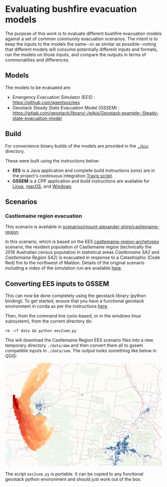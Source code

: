 # Evaluating bushfire evacuation models

The purpose of this work is to evaluate different bushfire evacuation models against a set of common community evacuation scenarios. The intent is to keep the inputs to the models the same--or as similar as possible--noting that different models will consume potentially different inputs and formats, run the models on those inputs, and compare the outputs in terms of commonalities and differences.

## Models

The models to be evaluated are:

* Emergency Evacuation Simulator (EES) : https://github.com/agentsoz/ees
* Geostack Steady State Evacuation Model (GSSEM) : https://gitlab.com/geostack/library/-/wikis/Geostack-example:-Steady-state-evacuation-model


## Build

For convenience binary builds of the models are provided in the [`./bin`](./bin) directory.

These were built using the instructions below:
* **EES** is a Java application and complete build instructions (unix) are in the project's continuous integration [Travis script](https://github.com/agentsoz/ees/blob/master/.travis.yml).
* **GSSEM** is a CPP application and build instructions are available for [Linux](https://gitlab.com/geostack/library/-/wikis/Building%20Geostack%20on%20Linux), [macOS](https://gitlab.com/geostack/library/-/wikis/Build-and-run-Geostack-on-macOS), and [Windows](https://gitlab.com/geostack/library/-/wikis/Building%20Python%20packages%20on%20Win64).

## Scenarios

### Castlemaine region evacuation

This scenario is available in [scenarios/mount-alexander-shire/castlemaine-region](scenarios/mount-alexander-shire/castlemaine-region).

In this scenario, which is based on the EES [castlemaine-region-archetypes](https://github.com/agentsoz/ees/tree/master/scenarios/mount-alexander-shire/castlemaine-region-archetypes) scenario, the resident population of Castlemaine region (technically the 2016 Australian census population in statistical areas *Castlemaine SA2* and *Castlemaine Region SA2*) is evacuated in response to a Catastrophic (Code Red) fire to the northwest of Maldon. Details of the original scenario including a video of the simulation run are available [here](https://github.com/agentsoz/ees/blob/master/scenarios/mount-alexander-shire/castlemaine-region-archetypes/README.md#commit-495a7f8--9-sep-2019).

## Converting EES inputs to GSSEM

This can now be done completely using the geostack library (python binding). To get started, ensure that you have a functional geostack environment in conda as per the instructions [here](https://gitlab.com/geostack/library/-/wikis/Building-Python-packages).

Then, from the command line (unix-based, or in the windows linux subsystem), from the current directory do:

```
rm -rf data && python ees2sem.py
```

This will download the Castlemaine Region EES scenario files into a new temporary directory `./data/abm` and then convert them all to gssem compatible inputs in `./data/sem`. The output looks something like below in QGIS:

![Example converted inputs](./doc/seminputs.png)

The script `ees2sem.py` is portable. It can be copied to any functional geostack python environment and should just work out of the box.
